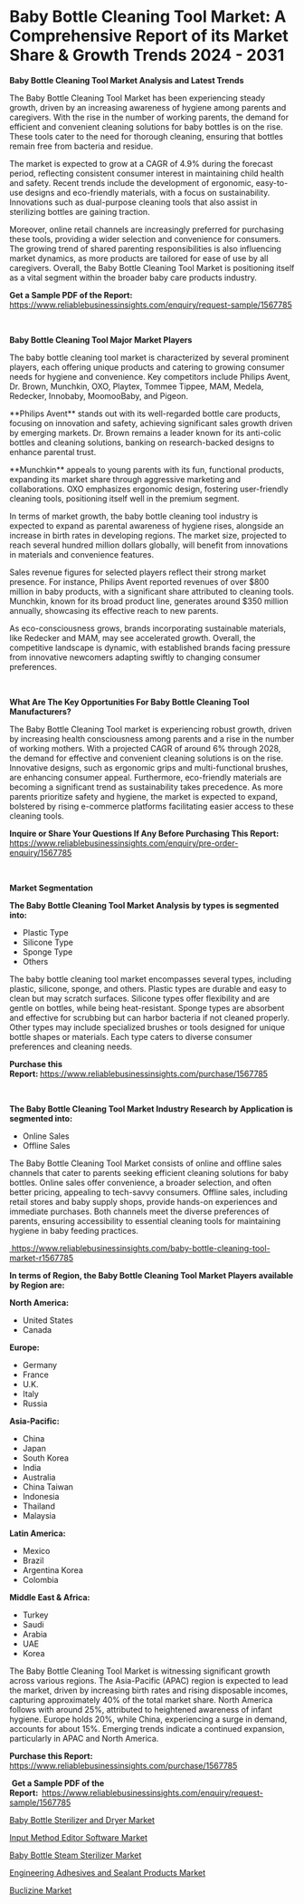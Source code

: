 <p><h1>Baby Bottle Cleaning Tool Market: A Comprehensive Report of its Market Share & Growth Trends 2024 - 2031</h1></p><p><strong>Baby Bottle Cleaning Tool Market Analysis and Latest Trends</strong></p>
<p><p>The Baby Bottle Cleaning Tool Market has been experiencing steady growth, driven by an increasing awareness of hygiene among parents and caregivers. With the rise in the number of working parents, the demand for efficient and convenient cleaning solutions for baby bottles is on the rise. These tools cater to the need for thorough cleaning, ensuring that bottles remain free from bacteria and residue.</p><p>The market is expected to grow at a CAGR of 4.9% during the forecast period, reflecting consistent consumer interest in maintaining child health and safety. Recent trends include the development of ergonomic, easy-to-use designs and eco-friendly materials, with a focus on sustainability. Innovations such as dual-purpose cleaning tools that also assist in sterilizing bottles are gaining traction.</p><p>Moreover, online retail channels are increasingly preferred for purchasing these tools, providing a wider selection and convenience for consumers. The growing trend of shared parenting responsibilities is also influencing market dynamics, as more products are tailored for ease of use by all caregivers. Overall, the Baby Bottle Cleaning Tool Market is positioning itself as a vital segment within the broader baby care products industry.</p></p>
<p><strong>Get a Sample PDF of the Report:&nbsp;</strong> <a href="https://www.reliablebusinessinsights.com/enquiry/request-sample/1567785">https://www.reliablebusinessinsights.com/enquiry/request-sample/1567785</a></p>
<p>&nbsp;</p>
<p><strong>Baby Bottle Cleaning Tool Major Market Players</strong></p>
<p><p>The baby bottle cleaning tool market is characterized by several prominent players, each offering unique products and catering to growing consumer needs for hygiene and convenience. Key competitors include Philips Avent, Dr. Brown, Munchkin, OXO, Playtex, Tommee Tippee, MAM, Medela, Redecker, Innobaby, MoomooBaby, and Pigeon.</p><p>**Philips Avent** stands out with its well-regarded bottle care products, focusing on innovation and safety, achieving significant sales growth driven by emerging markets. Dr. Brown remains a leader known for its anti-colic bottles and cleaning solutions, banking on research-backed designs to enhance parental trust.</p><p>**Munchkin** appeals to young parents with its fun, functional products, expanding its market share through aggressive marketing and collaborations. OXO emphasizes ergonomic design, fostering user-friendly cleaning tools, positioning itself well in the premium segment.</p><p>In terms of market growth, the baby bottle cleaning tool industry is expected to expand as parental awareness of hygiene rises, alongside an increase in birth rates in developing regions. The market size, projected to reach several hundred million dollars globally, will benefit from innovations in materials and convenience features.</p><p>Sales revenue figures for selected players reflect their strong market presence. For instance, Philips Avent reported revenues of over $800 million in baby products, with a significant share attributed to cleaning tools. Munchkin, known for its broad product line, generates around $350 million annually, showcasing its effective reach to new parents.</p><p>As eco-consciousness grows, brands incorporating sustainable materials, like Redecker and MAM, may see accelerated growth. Overall, the competitive landscape is dynamic, with established brands facing pressure from innovative newcomers adapting swiftly to changing consumer preferences.</p></p>
<p>&nbsp;</p>
<p><strong>What Are The Key Opportunities For Baby Bottle Cleaning Tool Manufacturers?</strong></p>
<p><p>The Baby Bottle Cleaning Tool market is experiencing robust growth, driven by increasing health consciousness among parents and a rise in the number of working mothers. With a projected CAGR of around 6% through 2028, the demand for effective and convenient cleaning solutions is on the rise. Innovative designs, such as ergonomic grips and multi-functional brushes, are enhancing consumer appeal. Furthermore, eco-friendly materials are becoming a significant trend as sustainability takes precedence. As more parents prioritize safety and hygiene, the market is expected to expand, bolstered by rising e-commerce platforms facilitating easier access to these cleaning tools.</p></p>
<p><strong>Inquire or Share Your Questions If Any Before Purchasing This Report:</strong> <a href="https://www.reliablebusinessinsights.com/enquiry/pre-order-enquiry/1567785">https://www.reliablebusinessinsights.com/enquiry/pre-order-enquiry/1567785</a></p>
<p>&nbsp;</p>
<p><strong>Market Segmentation</strong></p>
<p><strong>The Baby Bottle Cleaning Tool Market Analysis by types is segmented into:</strong></p>
<p><ul><li>Plastic Type</li><li>Silicone Type</li><li>Sponge Type</li><li>Others</li></ul></p>
<p><p>The baby bottle cleaning tool market encompasses several types, including plastic, silicone, sponge, and others. Plastic types are durable and easy to clean but may scratch surfaces. Silicone types offer flexibility and are gentle on bottles, while being heat-resistant. Sponge types are absorbent and effective for scrubbing but can harbor bacteria if not cleaned properly. Other types may include specialized brushes or tools designed for unique bottle shapes or materials. Each type caters to diverse consumer preferences and cleaning needs.</p></p>
<p><strong>Purchase this Report:&nbsp;</strong><a href="https://www.reliablebusinessinsights.com/purchase/1567785">https://www.reliablebusinessinsights.com/purchase/1567785</a></p>
<p>&nbsp;</p>
<p><strong>The Baby Bottle Cleaning Tool Market Industry Research by Application is segmented into:</strong></p>
<p><ul><li>Online Sales</li><li>Offline Sales</li></ul></p>
<p><p>The Baby Bottle Cleaning Tool Market consists of online and offline sales channels that cater to parents seeking efficient cleaning solutions for baby bottles. Online sales offer convenience, a broader selection, and often better pricing, appealing to tech-savvy consumers. Offline sales, including retail stores and baby supply shops, provide hands-on experiences and immediate purchases. Both channels meet the diverse preferences of parents, ensuring accessibility to essential cleaning tools for maintaining hygiene in baby feeding practices.</p></p>
<p><a href="https://www.reliablebusinessinsights.com/baby-bottle-cleaning-tool-market-r1567785">&nbsp;https://www.reliablebusinessinsights.com/baby-bottle-cleaning-tool-market-r1567785</a></p>
<p><strong>In terms of Region, the Baby Bottle Cleaning Tool Market Players available by Region are:</strong></p>
<p>
    <p> <strong> North America: </strong>
        <ul>
            <li>United States</li>
            <li>Canada</li>
        </ul>
        </p> 
    <p> <strong> Europe: </strong>
        <ul>
            <li>Germany</li>
            <li>France</li>
            <li>U.K.</li>
            <li>Italy</li>
            <li>Russia</li>
        </ul>
        </p> 
    <p> <strong> Asia-Pacific: </strong>
        <ul>
            <li>China</li>
            <li>Japan</li>
            <li>South Korea</li>
            <li>India</li>
            <li>Australia</li>
            <li>China Taiwan</li>
            <li>Indonesia</li>
            <li>Thailand</li>
            <li>Malaysia</li>
        </ul>
        </p> 
    <p> <strong> Latin America: </strong>
        <ul>
            <li>Mexico</li>
            <li>Brazil</li>
            <li>Argentina Korea</li>
            <li>Colombia</li>
        </ul>
        </p> 
    <p> <strong> Middle East & Africa: </strong>
        <ul>
            <li>Turkey</li>
            <li>Saudi</li>
            <li>Arabia</li>
            <li>UAE</li>
            <li>Korea</li>
        </ul>
    </p>
    </p>
<p><p>The Baby Bottle Cleaning Tool Market is witnessing significant growth across various regions. The Asia-Pacific (APAC) region is expected to lead the market, driven by increasing birth rates and rising disposable incomes, capturing approximately 40% of the total market share. North America follows with around 25%, attributed to heightened awareness of infant hygiene. Europe holds 20%, while China, experiencing a surge in demand, accounts for about 15%. Emerging trends indicate a continued expansion, particularly in APAC and North America.</p></p>
<p><strong>Purchase this Report: </strong><a href="https://www.reliablebusinessinsights.com/purchase/1567785">https://www.reliablebusinessinsights.com/purchase/1567785</a></p>
<p>&nbsp;<strong>Get a Sample PDF of the Report:&nbsp;&nbsp;</strong><a href="https://www.reliablebusinessinsights.com/enquiry/request-sample/1567785">https://www.reliablebusinessinsights.com/enquiry/request-sample/1567785</a></p>
<p><strong></strong></p>
<p><p><a href="https://github.com/AnnDiaz698/Market-Research-Report-List-1/blob/main/baby-bottle-sterilizer-and-dryer-market.md">Baby Bottle Sterilizer and Dryer Market</a></p><p><a href="https://issuu.com/reportprime-2/docs/input-method-editor-software-market_6114579fa431b3">Input Method Editor Software Market</a></p><p><a href="https://github.com/NargisHussain75/Market-Research-Report-List-1/blob/main/baby-bottle-steam-sterilizer-market.md">Baby Bottle Steam Sterilizer Market</a></p><p><a href="https://issuu.com/reportprime-2/docs/engineering-adhesives-and-sealant-p_3f4fc8f5d2b5f8">Engineering Adhesives and Sealant Products Market</a></p><p><a href="https://www.linkedin.com/pulse/buclizine-market-size-type-hospitaldrug-store-product-antiallergic-brfte">Buclizine Market</a></p></p>
